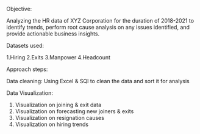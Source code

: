 Objective:

Analyzing the HR data of XYZ Corporation for the duration of 2018-2021 to identify trends, perform root cause analysis on any issues identified, and provide actionable business insights.

Datasets used:

1.Hiring 
2.Exits
3.Manpower
4.Headcount

Approach steps:

Data cleaning:
Using Excel & SQl to clean the data and sort it for analysis

Data Visualization:
1. Visualization on joining & exit data
2. Visualization on forecasting new joiners & exits
3. Visualization on resignation causes
4. Visualization on hiring trends
 
